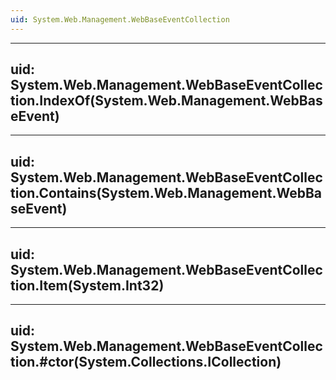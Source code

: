 ```yaml
---
uid: System.Web.Management.WebBaseEventCollection
---
```


---
uid: System.Web.Management.WebBaseEventCollection.IndexOf(System.Web.Management.WebBaseEvent)
---

---
uid: System.Web.Management.WebBaseEventCollection.Contains(System.Web.Management.WebBaseEvent)
---

---
uid: System.Web.Management.WebBaseEventCollection.Item(System.Int32)
---

---
uid: System.Web.Management.WebBaseEventCollection.#ctor(System.Collections.ICollection)
---
